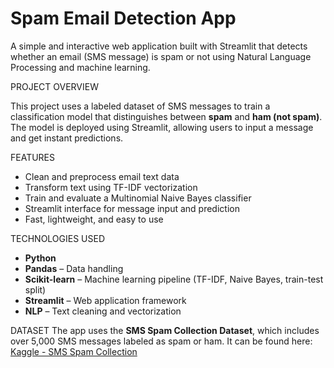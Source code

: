 # Spam Email Detection App

A simple and interactive web application built with Streamlit that detects whether an email (SMS message) is spam or not using Natural Language Processing and machine learning.


PROJECT OVERVIEW

This project uses a labeled dataset of SMS messages to train a classification model that distinguishes between **spam** and **ham (not spam)**. The model is deployed using Streamlit, allowing users to input a message and get instant predictions.

FEATURES

- Clean and preprocess email text data
- Transform text using TF-IDF vectorization
- Train and evaluate a Multinomial Naive Bayes classifier
- Streamlit interface for message input and prediction
- Fast, lightweight, and easy to use

TECHNOLOGIES USED

- **Python**
- **Pandas** – Data handling
- **Scikit-learn** – Machine learning pipeline (TF-IDF, Naive Bayes, train-test split)
- **Streamlit** – Web application framework
- **NLP** – Text cleaning and vectorization



DATASET
The app uses the **SMS Spam Collection Dataset**, which includes over 5,000 SMS messages labeled as spam or ham. It can be found here: [Kaggle - SMS Spam Collection](https://www.kaggle.com/datasets/uciml/sms-spam-collection-dataset)




